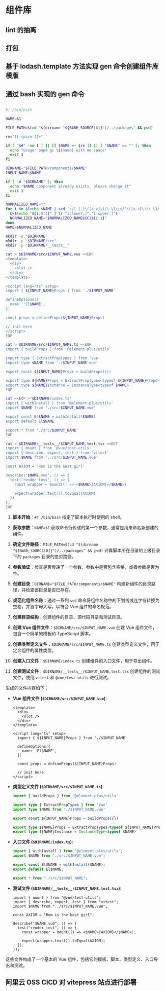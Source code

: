 # 组件库

## lint 的抽离

<LinkCard link="https://juejin.cn/post/7357231056288350248?searchId=2024090922065645C42270F548026A0EE4" desc="Monorepo代码规范：搭建 typeScript+ eslint + prettier + vscode 组件库开发环境"></LinkCard>

## 打包

## 基于 lodash.template 方法实现 gen 命令创建组件库模版

## 通过 bash 实现的 gen 命令

```bash

#! /bin/bash

NAME=$1

FILE_PATH=$(cd "$(dirname "${BASH_SOURCE[0]}")/../packages" && pwd)

re="[[:space:]]+"

if [ "$#" -ne 1 ] || [[ $NAME =~ $re ]] || [ "$NAME" == "" ]; then
  echo "Usage: pnpm gc \${name} with no space"
  exit 1
fi

DIRNAME="$FILE_PATH/components/$NAME"
INPUT_NAME=$NAME

if [ -d "$DIRNAME" ]; then
  echo "$NAME component already exists, please change it"
  exit 1
fi

NORMALIZED_NAME=""
for i in $(echo $NAME | sed 's/[_|-]\([a-z]\)/\ \1/;s/^\([a-z]\)/\ \1/'); do
  C=$(echo "${i:0:1}" | tr "[:lower:]" "[:upper:]")
  NORMALIZED_NAME="$NORMALIZED_NAME${C}${i:1}"
done
NAME=$NORMALIZED_NAME

mkdir -p "$DIRNAME"
mkdir -p "$DIRNAME/src"
mkdir -p "$DIRNAME/__tests__"

cat > $DIRNAME/src/$INPUT_NAME.vue <<EOF
<template>
  <div>
    <slot />
  </div>
</template>

<script lang="ts" setup>
import { ${INPUT_NAME}Props } from './$INPUT_NAME'

defineOptions({
  name: 'El$NAME',
})

const props = defineProps(${INPUT_NAME}Props)

// init here
</script>
EOF

cat > $DIRNAME/src/$INPUT_NAME.ts <<EOF
import { buildProps } from '@element-plus/utils'

import type { ExtractPropTypes } from 'vue'
import type $NAME from './$INPUT_NAME.vue'

export const ${INPUT_NAME}Props = buildProps({})

export type ${NAME}Props = ExtractPropTypes<typeof ${INPUT_NAME}Props>
export type ${NAME}Instance = InstanceType<typeof $NAME>
EOF

cat <<EOF >"$DIRNAME/index.ts"
import { withInstall } from '@element-plus/utils'
import $NAME from './src/$INPUT_NAME.vue'

export const El$NAME = withInstall($NAME)
export default El$NAME

export * from './src/$INPUT_NAME'
EOF

cat > $DIRNAME/__tests__/$INPUT_NAME.test.tsx <<EOF
import { mount } from '@vue/test-utils'
import { describe, expect, test } from 'vitest'
import $NAME from '../src/$INPUT_NAME.vue'

const AXIOM = 'Rem is the best girl'

describe('$NAME.vue', () => {
  test('render test', () => {
    const wrapper = mount(() => <$NAME>{AXIOM}</$NAME>)

    expect(wrapper.text()).toEqual(AXIOM)
  })
})
EOF

```

1. **脚本开始**：`#! /bin/bash` 指定了脚本执行时使用的 shell。

2. **获取参数**：`NAME=$1` 获取命令行传递的第一个参数，通常是用来命名新创建的组件。

3. **确定文件路径**：`FILE_PATH=$(cd "$(dirname "${BASH_SOURCE[0]}")/../packages" && pwd)` 计算脚本所在目录的上级目录下的 `packages` 目录的绝对路径。

4. **参数验证**：检查是否传递了一个参数，参数中是否包含空格，或者参数是否为空。

5. **创建目录**：`DIRNAME="$FILE_PATH/components/$NAME"` 构建新组件的目录路径，并检查该目录是否已存在。

6. **规范化组件名称**：通过一系列 `sed` 命令将组件名称中的下划线或连字符转换为空格，并首字母大写，以符合 Vue 组件的命名规范。

7. **创建目录结构**：创建组件的目录、源代码目录和测试目录。

8. **创建 Vue 组件文件**：`$DIRNAME/src/$INPUT_NAME.vue` 创建 Vue 组件文件，包含一个简单的模板和 TypeScript 脚本。

9. **创建类型定义文件**：`$DIRNAME/src/$INPUT_NAME.ts` 创建类型定义文件，用于定义组件的属性类型。

10. **创建入口文件**：`$DIRNAME/index.ts` 创建组件的入口文件，用于导出组件。

11. **创建测试文件**：`$DIRNAME/__tests__/$INPUT_NAME.test.tsx` 创建组件的测试文件，使用 `vitest` 和 `@vue/test-utils` 进行测试。

生成的文件内容如下：

- **Vue 组件文件 (`$DIRNAME/src/$INPUT_NAME.vue`)**:

  ```vue
  <template>
    <div>
      <slot />
    </div>
  </template>

  <script lang="ts" setup>
    import { ${INPUT_NAME}Props } from './$INPUT_NAME'

    defineOptions({
      name: 'El$NAME',
    })

    const props = defineProps(${INPUT_NAME}Props)

    // init here
  </script>
  ```

- **类型定义文件 (`$DIRNAME/src/$INPUT_NAME.ts`)**:

  ```typescript
  import { buildProps } from '@element-plus/utils'

  import type { ExtractPropTypes } from 'vue'
  import type $NAME from './$INPUT_NAME.vue'

  export const ${INPUT_NAME}Props = buildProps({})

  export type ${NAME}Props = ExtractPropTypes<typeof ${INPUT_NAME}Props>
  export type ${NAME}Instance = InstanceType<typeof $NAME>
  ```

- **入口文件 (`$DIRNAME/index.ts`)**:

  ```typescript
  import { withInstall } from "@element-plus/utils";
  import $NAME from "./src/$INPUT_NAME.vue";

  export const El$NAME = withInstall($NAME);
  export default El$NAME;

  export * from "./src/$INPUT_NAME";
  ```

- **测试文件 (`$DIRNAME/__tests__/$INPUT_NAME.test.tsx`)**:

  ```tsx
  import { mount } from "@vue/test-utils";
  import { describe, expect, test } from "vitest";
  import $NAME from "../src/$INPUT_NAME.vue";

  const AXIOM = "Rem is the best girl";

  describe("$NAME.vue", () => {
    test("render test", () => {
      const wrapper = mount(() => <$NAME>{AXIOM}</$NAME>);

      expect(wrapper.text()).toEqual(AXIOM);
    });
  });
  ```

这些文件构成了一个基本的 Vue 组件，包括它的模板、脚本、类型定义、入口导出和测试。

## 阿里云 OSS CICD 对 vitepress 站点进行部署

<LinkCard link="https://juejin.cn/post/7250083673189253176" desc="快速搭建多环境CICD自动化部署"></LinkCard>
